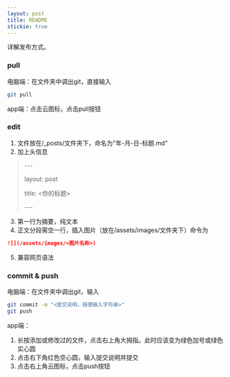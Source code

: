 ```yaml
---
layout: post
title: README
stickie: true
---
```


详解发布方式。

<!--more-->

### pull

电脑端：在文件夹中调出git，直接输入
```bash
git pull
```

app端：点击云图标，点击pull按钮
### edit

1. 文件放在/_posts/文件夹下，命名为"年-月-日-标题.md"
2. 加上头信息
<blockquote>
      <p>---</p>
      <p>layout: post</p>
      <p>title: &lt;你的标题&gt;</p>
      <p>---</p>
</blockquote>

3. 第一行为摘要，纯文本
4. 正文分段需空一行，插入图片（放在/assets/images/文件夹下）命令为
```markdown
![](/assets/images/<图片名称>)
```
5. 兼容网页语法

### commit & push

电脑端：在文件夹中调出git，输入
```bash
git commit -m "<提交说明，随便输入字符串>"
git push
```

app端：

1. 长按添加或修改过的文件，点击右上角大拇指。此时应该变为绿色加号或绿色实心圆
2. 点击右下角红色空心圆，输入提交说明并提交
3. 点击右上角云图标，点击push按钮
